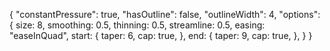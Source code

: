 {
  "constantPressure": true,
  "hasOutline": false,
  "outlineWidth": 4,
  "options": 
 {
  size: 8,
  smoothing: 0.5,
  thinning: 0.5,
  streamline: 0.5,
  easing: "easeInQuad",
  start: {
    taper: 6,
    cap: true,
  },
  end: {
    taper: 9,
    cap: true,
  },
}
}
